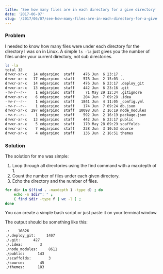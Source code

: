 ```yaml
---
title: 'See how many files are in each directory for a give directory'
date: '2017-06-07'
slug: '/2017/06/07/see-how-many-files-are-in-each-directory-for-a-give-directory'
---
```


### Problem

I needed to know how many files were under each directory for the directory I was on in Linux. A simple `ls -la` just gives you the number of files under your current directory, not sub directories.

```bash
ls -la
total 32
drwxr-xr-x   14 edgarpino  staff    476 Jun  6 23:17 .
drwxr-xr-x   17 edgarpino  staff    578 Jun  2 15:03 ..
drwxr-xr-x   14 edgarpino  staff    476 Jun  6 23:17 .deploy_git
drwxr-xr-x   13 edgarpino  staff    442 Jun  6 23:16 .git
-rw-r--r--    1 edgarpino  staff     71 May 29 12:34 .gitignore
drwxr-xr-x    6 edgarpino  staff    204 Jun  7 09:28 .idea
-rw-r--r--    1 edgarpino  staff   1841 Jun  4 11:05 _config.yml
-rw-r--r--    1 edgarpino  staff    174 Jun  7 09:24 db.json
drwxr-xr-x  297 edgarpino  staff  10098 Jun  2 16:19 node_modules
-rw-r--r--    1 edgarpino  staff    592 Jun  2 16:19 package.json
drwxr-xr-x   13 edgarpino  staff    442 Jun  6 23:17 public
drwxr-xr-x    5 edgarpino  staff    170 May 28 09:29 scaffolds
drwxr-xr-x    7 edgarpino  staff    238 Jun  3 10:53 source
drwxr-xr-x    4 edgarpino  staff    136 Jun  2 16:51 themes
```

### Solution

The solution for me was simple:

1. Loop through all directories using the find command with a maxdepth of 1.
1. Count the number of files under each given directory.
1. Echo the directory and the number of files.

```bash
for dir in $(find . -maxdepth 1 -type d) ; do
    echo -n $dir": " ;
    ( find $dir -type f | wc -l ) ;
done
```

You can create a simple bash script or just paste it on your terminal window.

The output should be something like this:

```bash
.:    10826
./.deploy_git:     1407
./.git:      427
./.idea:        3
./node_modules:     8611
./public:      143
./scaffolds:        3
./source:       45
./themes:      183
```
